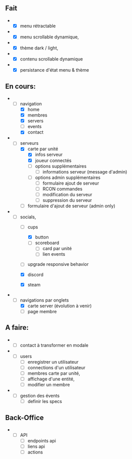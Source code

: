 ## Fait

- - [x] menu rétractable 
- - [x] menu scrollable dynamique, 
- - [x] thème dark / light, 
- - [x] contenu scrollable dynamique
- - [x] persistance d'état menu & thème

## En cours:
- - [ ] navigation
    - [x] home
    - [x] membres
    - [x] servers
    - [ ] events
    - [x] contact

- - [ ] serveurs 
    - [x] carte par unité
      - [x] infos serveur
      - [x] joueur connectés
      - [ ] options supplémentaires
        - [ ] informations serveur (message d'admin)
      - [ ] options admin supplémentaires
        - [ ] formulaire ajout de serveur
        - [ ] RCON commandes
        - [ ] modification du serveur
        - [ ] suppression du serveur
    - [ ] formulaire d'ajout de serveur (admin only)

- - [ ] socials,
    - [ ] cups
      - [x] button
      - [ ] scoreboard
        - [ ] card par unité
        - [ ] lien events
    - [ ] upgrade responsive behavior

    - [x] discord
    - [x] steam



- - [ ] navigations par onglets
    - [x] carte server (évolution à venir)
    - [ ] page membre

## A faire:
- - [ ] contact à transformer en modale

- - [ ] users
    - [ ] enregistrer un utilisateur
    - [ ] connections d'un utilisateur
    - [ ] membres carte par unité,
    - [ ] affichage d'une entité,
    - [ ] modifier un membre

- - [ ] gestion des évents 
    - [ ] definir les specs

## Back-Office

- - [ ] API
    - [ ] endpoints api
    - [ ] liens api 
    - [ ] actions
